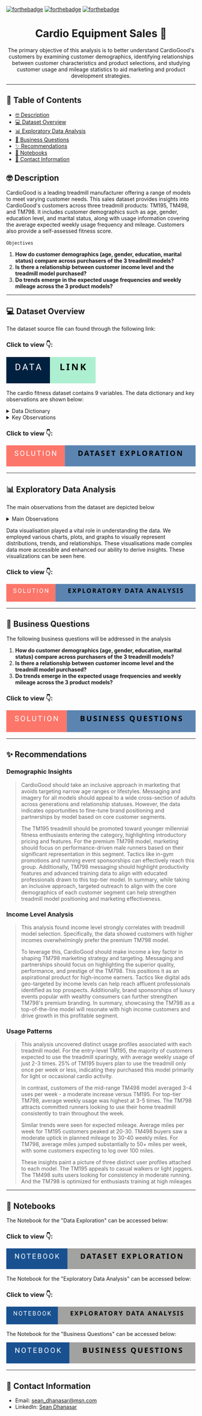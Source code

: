 [![forthebadge](https://forthebadge.com/images/badges/made-with-python.svg)](https://forthebadge.com)
[![forthebadge](https://forthebadge.com/images/badges/made-with-markdown.svg)](https://forthebadge.com)
[![forthebadge](https://forthebadge.com/images/badges/powered-by-oxygen.svg)](https://forthebadge.com)

<h1 align="center"> Cardio Equipment Sales 🏃</h1>

<p align="center">The primary objective of this analysis is to better understand CardioGood's customers by examining customer demographics, identifying relationships between customer characteristics and product selections, and studying customer usage and mileage statistics to aid marketing and product development strategies.</p>

---

## 📝 Table of Contents

- [🤓 Description](#description)
- [💻 Dataset Overview](#dataset-overview)
- [📊 Exploratory Data Analysis](#exploratory-data-analysis)
- [🚀 Business Questions](#business-questions)
- [✨ Recommendations](#recommendations)
- [📗 Notebooks](#notebooks)
- [📧 Contact Information](#contact-information)

## 🤓 Description <a name = "description"></a>

CardioGood is a leading treadmill manufacturer offering a range of models to meet varying customer needs. This sales dataset provides insights into CardioGood's customers across three treadmill products: TM195, TM498, and TM798. It includes customer demographics such as age, gender, education level, and marital status, along with usage information covering the average expected weekly usage frequency and mileage. Customers also provide a self-assessed fitness score.

`Objectives`

1. **How do customer demographics (age, gender, education, marital status) compare across purchasers of the 3 treadmill models?**
2. **Is there a relationship between customer income level and the treadmill model purchased?**
3. **Do trends emerge in the expected usage frequencies and weekly mileage across the 3 product models?**
----


## 💻 Dataset Overview <a name = "dataset-overview"></a>

The dataset source file can found through the following link:
### Click to view 👇:

[![Data_link](https://github.com/seandhan/image_database/blob/main/Data-LINK-.svg)](https://github.com/seandhan/Cardio-Equipment-Sales/blob/main/CardioEqptSales.csv)

The cardio fitness dataset contains 9 variables. The data dictionary and key observations are shown below:

<details>
<summary>Data Dictionary</summary>
<br>
  
1. **Product** - the model no. of the treadmill
2. **Age** - in no of years, of the customer
3. **Gender** - of the customer
4. **Education** - in no. of years, of the customer
5. **Marital Status** - of the customer
6. **Usage** - Avg. # times the customer wants to use the treadmill every week
7. **Fitness** - Self rated fitness score of the customer (5 - very fit, 1 - very unfit)
8. **Income** - of the customer
9. **Miles** - expected to run

</details>


<details>
<summary>Key Observations</summary>
<br>

- The dataset is well-structured with 180 rows and 9 columns, including categorical and numerical variables.
- All columns have complete data with no missing values.

</details>


### Click to view 👇:

[![Data Exploration](https://github.com/seandhan/image_database/blob/main/Solution-Dataset%20Exploration-.svg)](https://github.com/seandhan/Cardio-Equipment-Sales/blob/main/Data%20Exploration/Readme.md)



----

## 📊 Exploratory Data Analysis <a name = "exploratory-data-analysis"></a>

The main observations from the dataset are depicted below

<details>
<summary>Main Observations</summary>
<br>

Product Preferences:
* The "TM195" treadmill is the most popular choice among customers, followed by TM498 and TM798.
* Male customers are more frequent purchasers than females, and those in partnered relationships show a higher buying frequency.

Income and Demographics:
* Older customers tend to have higher incomes.
* Higher education is strongly correlated with higher incomes, indicating greater earning potential.
* Gender differences: Male customers generally earn more income than female customers.

Usage Patterns:
* Customers planning to use treadmills more frequently tend to rate themselves as fitter.
* The TM798 model is preferred by fitness enthusiasts, while the TM195 is chosen by those planning lighter usage.
* Partnered customers plan to use their treadmills more often than single customers.

Correlations:
* Several meaningful correlations exist, such as a positive relationship between age and income and positive correlations between education, income, fitness, usage, and miles with the TM798 model.
* Male customers have a preference for the TM798 model.

Product Sales and Gender:
* Male customers are more likely to purchase the TM798 model than females.
* The TM195 model is equally distributed among male and female customers.

Product Preferences by Gender:
* Female customers who buy the TM798 model expect to run more miles on average compared to male customers

</details>

Data visualisation played a vital role in understanding the data. We employed various charts, plots, and graphs to visually represent distributions, trends, and relationships. These visualisations made complex data more accessible and enhanced our ability to derive insights. These visualizations can be seen here.

### Click to view 👇:

[![Exploratory Data Analysis](https://github.com/seandhan/image_database/blob/main/Solution-Exploratory%20Data%20Analysis-.svg)](https://github.com/seandhan/Cardio-Equipment-Sales/blob/main/Exploratory%20Data%20Analysis/Readme.md)


----

## 🚀 Business Questions <a name = "business-questions"></a>

The following business questions will be addressed in the analysis

1. **How do customer demographics (age, gender, education, marital status) compare across purchasers of the 3 treadmill models?**
2. **Is there a relationship between customer income level and the treadmill model purchased?**
3. **Do trends emerge in the expected usage frequencies and weekly mileage across the 3 product models?**

### Click to view 👇:

[![Solution-Business Questions](https://github.com/seandhan/image_database/blob/main/Solution-Business%20Questions-.svg)](https://github.com/seandhan/Cardio-Equipment-Sales/blob/main/Business%20Questions/Readme.md)

----

## ✨ Recommendations <a name = "recommendations"></a>

### Demographic Insights

>CardioGood should take an inclusive approach in marketing that avoids targeting narrow age ranges or lifestyles. Messaging and imagery for all models should appeal to a wide cross-section of adults across generations and relationship statuses. However, the data indicates opportunities to fine-tune brand positioning and partnerships by model based on core customer segments.
>
>The TM195 treadmill should be promoted toward younger millennial fitness enthusiasts entering the category, highlighting introductory pricing and features. For the premium TM798 model, marketing should focus on performance-driven male runners based on their significant representation in this segment. Tactics like in-gym promotions and running event sponsorships can effectively reach this group. Additionally, TM798 messaging should highlight productivity features and advanced training data to align with educated professionals drawn to this top-tier model. In summary, while taking an inclusive approach, targeted outreach to align with the core demographics of each customer segment can help strengthen treadmill model positioning and marketing effectiveness.


### Income Level Analysis

>This analysis found income level strongly correlates with treadmill model selection. Specifically, the data showed customers with higher incomes overwhelmingly prefer the premium TM798 model.
>
>To leverage this, CardioGood should make income a key factor in shaping TM798 marketing strategy and targeting. Messaging and partnerships should focus on highlighting the superior quality, performance, and prestige of the TM798. This positions it as an aspirational product for high-income earners. Tactics like digital ads geo-targeted by income levels can help reach affluent professionals identified as top prospects. Additionally, brand sponsorships of luxury events popular with wealthy consumers can further strengthen TM798's premium branding. In summary, showcasing the TM798 as a top-of-the-line model will resonate with high income customers and drive growth in this profitable segment.


### Usage Patterns

>This analysis uncovered distinct usage profiles associated with each treadmill model. For the entry-level TM195, the majority of customers expected to use the treadmill sparingly, with average weekly usage of just 2-3 times. 25% of TM195 buyers plan to use the treadmill only once per week or less, indicating they purchased this model primarily for light or occasional cardio activity.
>
>In contrast, customers of the mid-range TM498 model averaged 3-4 uses per week - a moderate increase versus TM195. For top-tier TM798, average weekly usage was highest at 3-5 times. The TM798 attracts committed runners looking to use their home treadmill consistently to train throughout the week.
>
>Similar trends were seen for expected mileage. Average miles per week for TM195 customers peaked at 20-30. TM498 buyers saw a moderate uptick in planned mileage to 30-40 weekly miles. For TM798, average miles jumped substantially to 50+ miles per week, with some customers expecting to log over 100 miles.
>
>These insights paint a picture of three distinct user profiles attached to each model. The TM195 appeals to casual walkers or light joggers. The TM498 suits users looking for consistency in moderate running. And the TM798 is optimized for enthusiasts training at high mileages
---


## 📗 Notebooks <a name = "notebooks"></a>

The Notebook for the "Data Exploration" can be accessed below:

### Click to view 👇:

[![DataExp Notebook](https://github.com/seandhan/image_database/blob/main/Notebook-Dataset%20Exploration-.svg)](https://github.com/seandhan/Cardio-Equipment-Sales/blob/main/Notebooks/Data%20Exploration.ipynb)


The Notebook for the "Exploratory Data Analysis" can be accessed below:

### Click to view 👇:

[![Exploratory Data Analysis](https://github.com/seandhan/image_database/blob/main/Notebook-Exploratory%20Data%20analysis-.svg)](https://github.com/seandhan/Cardio-Equipment-Sales/blob/main/Notebooks/EDA.ipynb)

The Notebook for the "Business Questions" can be accessed below:

[![Business Questions](https://github.com/seandhan/image_database/blob/main/Notebook-Business%20Questions-.svg)](https://github.com/seandhan/Cardio-Equipment-Sales/blob/main/Notebooks/Business%20Questions.ipynb)

---

## 📧 Contact Information <a name = "contact-information"></a>

- Email: [sean_dhanasar@msn.com](mailto:sean_dhanasar@msn.com)
- LinkedIn: [Sean Dhanasar](https://www.linkedin.com/in/sdhanasar)


